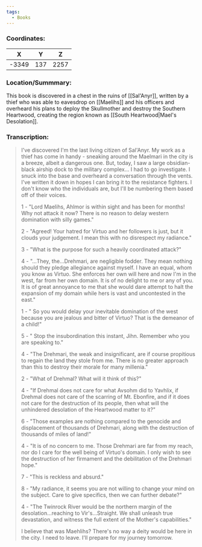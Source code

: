 ```yaml
---
tags:
  - Books
---
```


### Coordinates:
| **X** | **Y**| **Z** |
|:-----:|:----:|:-----:|
|-3349  |137   |2257   |

### Location/Summmary: 
This book is discovered in a chest in the ruins of [[Sal'Anyr]], written by a thief who was able to eavesdrop on [[Maelihs]] and his officers and overheard his plans to deploy the Skullmother and destroy the Southern Heartwood, creating the region known as [[South Heartwood|Mael's Desolation]].

### Transcription:
> I've discovered I'm the last living citizen of Sal'Anyr. My work as a thief has come in handy - sneaking around the Maelmari in the city is a breeze, albeit a dangerous one. But, today, I saw a large obsidian-black airship dock to the military complex... I had to go investigate. I snuck into the base and overheard a conversation through the vents. I've written it down in hopes I can bring it to the resistance fighters. I don't know who the individuals are, but I'll be numbering them based off of their voices.
> 
> 1 - "Lord Maelihs, Ahlmor is within sight and has been for months! Why not attack it now? There is no reason to delay western domination with silly games."
> 
> 2 - "Agreed! Your hatred for Virtuo and her followers is just, but it clouds your judgement. I mean this with no disrespect my radiance."
> 
> 3 - "What is the purpose for such a heavily coordinated attack?"
> 
> 4 - "...They, the...Drehmari, are negligible fodder. They mean nothing should they pledge allegiance against myself. I have an equal, whom you know as Virtuo. She enforces her own will here and now I'm in the west, far from her own domain. It is of no delight to me or any of you. It is of great annoyance to me that she would dare attempt to halt the expansion of my domain while hers is vast and uncontested in the east."
> 
> 1 - " So you would delay your inevitable domination of the west because you are jealous and bitter of Virtuo? That is the demeanor of a child!"
> 
> 5 - " Stop the insubordination this instant, Jihn. Remember who you are speaking to."
> 
> 4 - "The Drehmari, the weak and insignificant, are if course propitious to regain the land they stole from me. There is no greater approach than this to destroy their morale for many millenia."
> 
> 2 - "What of Drehmal? What will it think of this?"
> 
> 4 - "If Drehmal does not care for what Avsohm did to Yavhlix, if Drehmal does not care of the scarring of Mt. Ebonfire, and if it does not care for the destruction of its people, then what will the unhindered desolation of the Heartwood matter to it?"
> 
> 6 - "Those examples are nothing compared to the genocide and displacement of thousands of Drehmari, along with the destruction of thousands of miles of land!"
> 
> 4 - "It is of no concern to me. Those Drehmari are far from my reach, nor do I care for the well being of Virtuo's domain. I only wish to see the destruction of her firmament and the debilitation of the Drehmari hope."
> 
> 7 - "This is reckless and absurd."
> 
> 8 - "My radiance, it seems you are not willing to change your mind on the subject. Care to give specifics, then we can further debate?"
> 
> 4 - "The Twinrock River would be the northern margin of the desolation...reaching to Vir's...Straight. We shall unleash true devastation, and witness the full extent of the Mother's capabilities."
> 
> I believe that was Maehlihs? There's no way a deity would be here in the city. I need to leave. I'll prepare for my journey tomorrow.



